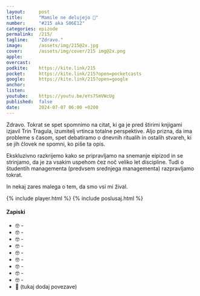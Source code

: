 ```yaml
---
layout: 	post
title:  	"Mamile ne delujejo 💊"
number: 	"#215 aka S06E12"
categories:	epizode
permalink:	/215/
tagline: 	"Zdravo."
image:		/assets/img/215@2x.jpg
cover:		/assets/img/cover/215 img@2x.png
apple:		
overcast:	
podkite:	https://kite.link/215
pocket:		https://kite.link/215?open=pocketcasts
google:		https://kite.link/215?open=google
anchor:		
listen:		
youtube:	https://youtu.be/eYs7SmVWcUg
published:	false
date: 		2024-07-07 06:00 +0200
---
```


Zdravo. Tokrat se spet spomnimo na citat, ki ga je pred štirimi knjigami izjavil Trin Tragula, izumitelj vrtinca totalne perspektive. Aljo prizna, da ima probleme s časom, spet debatiramo o dnevnih ritualih in ostalih stvareh, ki se jih človek ne spomni, ko piše ta opis. 

Ekskluzivno razkrijemo kako se pripravljamo na snemanje eipizod in se strinjamo, da je za vsakim uspehom čez noč veliko let discipline. Tudi o študentih managementa (predvsem srednjega managementa) razpravljamo tokrat. 

In nekaj zares malega o tem, da smo vsi mi žival. 

{% include player.html %}
{% include poslusaj.html %}

<!--break-->

#### Zapiski

- 🤓 []() - 
- 🤓 []() - 
- 🤓 []() - 
- 🤓 []() - 
- 🤓 []() - 
- 🤓 []() - 
- 🤓 []() - 
- 🤓 []() - 
- 🤓 []() - 
- 🔗 (tukaj dodaj povezave)